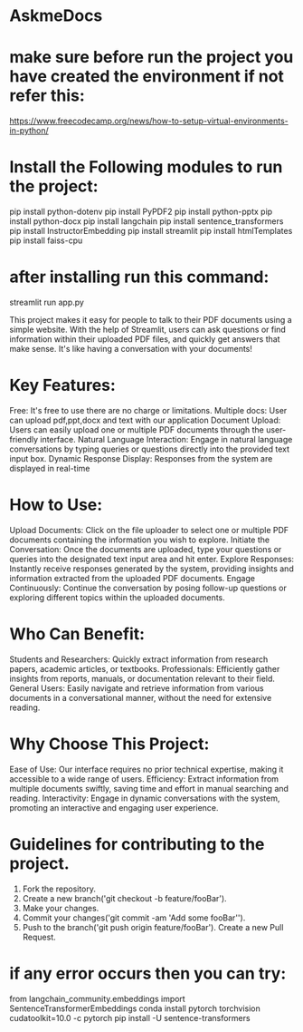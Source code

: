 # AskmeDocs

# make sure before run the project you have created the environment if not refer this: 
https://www.freecodecamp.org/news/how-to-setup-virtual-environments-in-python/


# Install the Following modules to run the project: 
pip install python-dotenv
pip install PyPDF2
pip install python-pptx
pip install python-docx
pip install langchain
pip install sentence_transformers
pip install InstructorEmbedding
pip install streamlit
pip install htmlTemplates
pip install faiss-cpu	


# after installing run this command:
streamlit run app.py


This project makes it easy for people to talk to their PDF documents using a simple website. With the help of Streamlit, users can ask questions or find information within their uploaded PDF files, and quickly get answers that make sense. It's like having a conversation with your documents!

# Key Features:
Free: It's free to use there are no charge or limitations.
Multiple docs: User can upload pdf,ppt,docx and text with our application
Document Upload: Users can easily upload one or multiple PDF documents through the user-friendly interface.
Natural Language Interaction: Engage in natural language conversations by typing queries or questions directly into the provided text input box.
Dynamic Response Display: Responses from the system are displayed in real-time

# How to Use:
Upload Documents: Click on the file uploader to select one or multiple PDF documents containing the information you wish to explore.
Initiate the Conversation: Once the documents are uploaded, type your questions or queries into the designated text input area and hit enter.
Explore Responses: Instantly receive responses generated by the system, providing insights and information extracted from the uploaded PDF documents.
Engage Continuously: Continue the conversation by posing follow-up questions or exploring different topics within the uploaded documents.

# Who Can Benefit:
Students and Researchers: Quickly extract information from research papers, academic articles, or textbooks.
Professionals: Efficiently gather insights from reports, manuals, or documentation relevant to their field.
General Users: Easily navigate and retrieve information from various documents in a conversational manner, without the need for extensive reading.

# Why Choose This Project:
Ease of Use: Our interface requires no prior technical expertise, making it accessible to a wide range of users.
Efficiency: Extract information from multiple documents swiftly, saving time and effort in manual searching and reading.
Interactivity: Engage in dynamic conversations with the system, promoting an interactive and engaging user experience.

# Guidelines for contributing to the project.

1. Fork the repository.
2. Create a new branch('git checkout -b feature/fooBar').
3. Make your changes.
4. Commit your changes('git commit -am 'Add some fooBar'').
5. Push to the branch('git push origin feature/fooBar').
Create a new Pull Request.


# if any error occurs then you can try:
from langchain_community.embeddings import SentenceTransformerEmbeddings
conda install pytorch torchvision cudatoolkit=10.0 -c pytorch
pip install -U sentence-transformers
